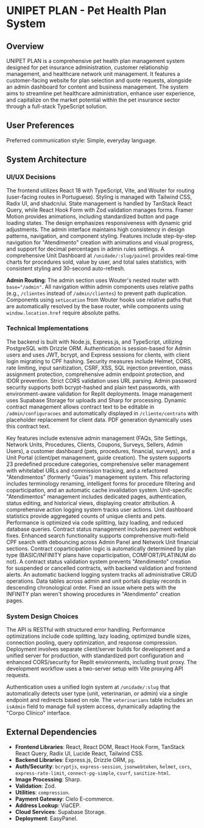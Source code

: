 # UNIPET PLAN - Pet Health Plan System

## Overview
UNIPET PLAN is a comprehensive pet health plan management system designed for pet insurance administration, customer relationship management, and healthcare network unit management. It features a customer-facing website for plan selection and quote requests, alongside an admin dashboard for content and business management. The system aims to streamline pet healthcare administration, enhance user experience, and capitalize on the market potential within the pet insurance sector through a full-stack TypeScript solution.

## User Preferences
Preferred communication style: Simple, everyday language.

## System Architecture

### UI/UX Decisions
The frontend utilizes React 18 with TypeScript, Vite, and Wouter for routing (user-facing routes in Portuguese). Styling is managed with Tailwind CSS, Radix UI, and shadcn/ui. State management is handled by TanStack React Query, while React Hook Form with Zod validation manages forms. Framer Motion provides animations, including standardized button and page loading states. The design emphasizes responsiveness with dynamic grid adjustments. The admin interface maintains high consistency in design patterns, navigation, and component styling. Features include step-by-step navigation for "Atendimento" creation with animations and visual progress, and support for decimal percentages in admin rules settings. A comprehensive Unit Dashboard at `/unidade/:slug/painel` provides real-time charts for procedures sold, value by user, and total sales statistics, with consistent styling and 30-second auto-refresh.

**Admin Routing**: The admin section uses Wouter's nested router with `base="/admin"`. All navigation within admin components uses relative paths (e.g., `/clientes` instead of `/admin/clientes`) to prevent path duplication. Components using `setLocation` from Wouter hooks use relative paths that are automatically resolved by the base router, while components using `window.location.href` require absolute paths.

### Technical Implementations
The backend is built with Node.js, Express.js, and TypeScript, utilizing PostgreSQL with Drizzle ORM. Authentication is session-based for Admin users and uses JWT, bcrypt, and Express sessions for clients, with client login migrating to CPF hashing. Security measures include Helmet, CORS, rate limiting, input sanitization, CSRF, XSS, SQL injection prevention, mass assignment protection, comprehensive admin endpoint protection, and IDOR prevention. Strict CORS validation uses URL parsing. Admin password security supports both bcrypt-hashed and plain text passwords, with environment-aware validation for Replit deployments. Image management uses Supabase Storage for uploads and Sharp for processing. Dynamic contract management allows contract text to be editable in `/admin/configuracoes` and automatically displayed in `/cliente/contrato` with placeholder replacement for client data. PDF generation dynamically uses this contract text.

Key features include extensive admin management (FAQs, Site Settings, Network Units, Procedures, Clients, Coupons, Surveys, Sellers, Admin Users), a customer dashboard (pets, procedures, financial, surveys), and a Unit Portal (client/pet management, guide creation). The system supports 23 predefined procedure categories, comprehensive seller management with whitelabel URLs and commission tracking, and a refactored "Atendimentos" (formerly "Guias") management system. This refactoring includes terminology renaming, intelligent forms for procedure filtering and coparticipation, and an automatic cache invalidation system. Unit-specific "Atendimentos" management includes dedicated pages, authentication, status editing, and historical views, displaying creator attribution. A comprehensive action logging system tracks user actions. Unit dashboard statistics provide aggregated counts of unique clients and pets. Performance is optimized via code splitting, lazy loading, and reduced database queries. Contract status management includes payment webhook fixes. Enhanced search functionality supports comprehensive multi-field CPF search with debouncing across Admin Panel and Network Unit financial sections. Contract coparticipation logic is automatically determined by plan type (BASIC/INFINITY plans have coparticipation, COMFORT/PLATINUM do not). A contract status validation system prevents "Atendimento" creation for suspended or cancelled contracts, with backend validation and frontend alerts. An automatic backend logging system tracks all administrative CRUD operations. Data tables across admin and unit portals display records in descending chronological order. Fixed an issue where pets with the INFINITY plan weren't showing procedures in "Atendimento" creation pages.

### System Design Choices
The API is RESTful with structured error handling. Performance optimizations include code splitting, lazy loading, optimized bundle sizes, connection pooling, query optimization, and response compression. Deployment involves separate client/server builds for development and a unified server for production, with standardized port configuration and enhanced CORS/security for Replit environments, including trust proxy. The development workflow uses a two-server setup with Vite proxying API requests.

Authentication uses a unified login system at `/unidade/:slug` that automatically detects user type (unit, veterinarian, or admin) via a single endpoint and redirects based on role. The `veterinarians` table includes an `isAdmin` field to manage full system access, dynamically adapting the "Corpo Clínico" interface.

## External Dependencies

-   **Frontend Libraries**: React, React DOM, React Hook Form, TanStack React Query, Radix UI, Lucide React, Tailwind CSS.
-   **Backend Libraries**: Express.js, Drizzle ORM, `pg`.
-   **Auth/Security**: `bcryptjs`, `express-session`, `jsonwebtoken`, `helmet`, `cors`, `express-rate-limit`, `connect-pg-simple`, `csurf`, `sanitize-html`.
-   **Image Processing**: Sharp.
-   **Validation**: Zod.
-   **Utilities**: `compression`.
-   **Payment Gateway**: Cielo E-commerce.
-   **Address Lookup**: ViaCEP.
-   **Cloud Services**: Supabase Storage.
-   **Deployment**: EasyPanel.